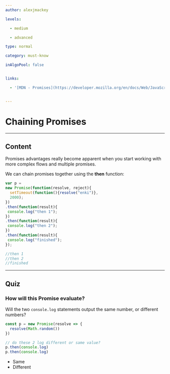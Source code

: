 ```yaml
---
author: alexjmackey

levels:

  - medium

  - advanced

type: normal

category: must-know

inAlgoPool: false


links:

  - '[MDN - Promises](https://developer.mozilla.org/en/docs/Web/JavaScript/Reference/Global_Objects/Promise){website}'


---
```


# Chaining Promises

---
## Content

Promises advantages really become apparent when you start working with more complex flows and multiple promises. 

We can chain promises together using the **then** function:

```javascript
var p =
new Promise(function(resolve, reject){
  setTimeout(function(){resolve("enki")},
  2000);
})
.then(function(result){
 console.log("then 1");
})
.then(function(result){
 console.log("then 2");
})
.then(function(result){
 console.log("finished");
});

//then 1
//then 2
//finished
```

---
## Quiz
### How will this Promise evaluate?

Will the two `console.log` statements output the same number, or different numbers?

```javascript
const p = new Promise(resolve => {
  resolve(Math.random())
})

// do these 2 log different or same value?
p.then(console.log) 
p.then(console.log)
```

* Same
* Different
